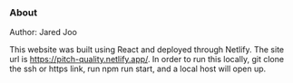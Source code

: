 ### About
Author: Jared Joo


This website was built using React and deployed through Netlify. The site url is https://pitch-quality.netlify.app/.
In order to run this locally, git clone the ssh or https link, run npm run start, and a local host will open up.
